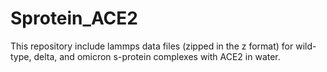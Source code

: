 # Sprotein_ACE2
This repository include lammps data files (zipped in the z format) for wild-type, delta, and omicron s-protein complexes with ACE2 in water.
